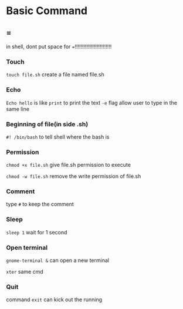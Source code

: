 # Basic Command 

## =

in shell, dont put space for `=`!!!!!!!!!!!!!!!!!!!!!!!!!

### Touch

`touch file.sh` create a file named file.sh

### Echo

`Echo hello` is like `print` to print the text
`-e` flag allow user to type in the same line

### Beginning of file(in side .sh)

`#! /bin/bash` to tell shell where the bash is

### Permission

`chmod +x file.sh` give file.sh permission to execute

`chmod -w file.sh` remove the write permission of file.sh

### Comment

type `#` to keep the comment

### Sleep

`sleep 1` wait for 1 second

### Open terminal

`gnome-terminal &` can open a new terminal

`xter` same cmd

### Quit

command `exit` can kick out the running
